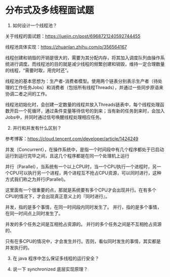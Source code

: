 # 分布式及多线程面试题

1. 如何设计一个线程池？

关于线程的面试题：https://juejin.cn/post/6968721240592744455

线程池具体实现：https://zhuanlan.zhihu.com/p/356564167

线程创建和销毁的开销是很大的，需要为其分配内存，将其加入调度队列由操作系统进行调度。而线程池的目的就是减少线程的频繁创建和销毁，维持一定合理数量的线程，“需要时取，用完时还”。

线程池的基本思想为：生产者-消费者模型。使用两个链表分别表示生产者（待处理的工作任务Jobs）和消费者（包括所有线程Threads），并通过一些同步原语来协调二者之间的工作。

线程池初始化时，会创建一定数量的线程并放入Threads链表中，每个线程处理函数开启一个死循环，通过条件变量等待信号的到来；当有新的任务到来时，会加入Jobs中，并同时通过信号唤醒线程处理相应任务。

2. 并行和并发有什么区别？

参考博客：https://cloud.tencent.com/developer/article/1424249

并发（Concurrent），在操作系统中，是指一个时间段中有几个程序都处于已启动运行到运行完毕之间，且这几个程序都是在同一个处理机上运行

并行（Parallel），当系统有一个以上CPU时，当一个CPU执行一个进程时，另一个CPU可以执行另一个进程，两个进程互不抢占CPU资源，可以同时进行，这种方式我们称之为并行(Parallel)。

这里面有一个很重要的点，那就是系统要有多个CPU才会出现并行。在有多个CPU的情况下，才会出现真正意义上的『同时进行』。

并发，指的是多个事情，在同一时间段内同时发生了。   并行，指的是多个事情，在同一时间点上同时发生了。

并发的多个任务之间是互相抢占资源的。   并行的多个任务之间是不互相抢占资源的、

只有在多CPU的情况中，才会发生并行。否则，看似同时发生的事情，其实都是并发执行的。


3. 在 java 程序中怎么保证多线程的运行安全？

4. 说一下 synchronized 底层实现原理？
